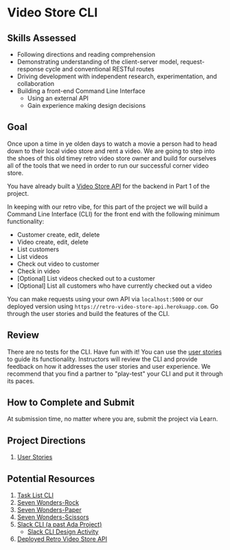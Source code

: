 # Video Store CLI

## Skills Assessed

- Following directions and reading comprehension
- Demonstrating understanding of the client-server model, request-response cycle and conventional RESTful routes
- Driving development with independent research, experimentation, and collaboration
- Building a front-end Command Line Interface
    - Using an external API
    - Gain experience making design decisions

## Goal

Once upon a time in ye olden days to watch a movie a person had to head down to their local video store and rent a video.  We are going to step into the shoes of this old timey retro video store owner and build for ourselves all of the tools that we need in order to run our successful corner video store. 

You have already built a [Video Store API](https://github.com/AdaGold/retro-video-store) for the backend in Part 1 of the project. 

In keeping with our retro vibe, for this part of the project we will build a Command Line Interface (CLI) for the front end with the following minimum functionality:

- Customer create, edit, delete
- Video create, edit, delete
- List customers
- List videos
- Check out video to customer
- Check in video
- [Optional] List videos checked out to a customer
- [Optional] List all customers who have currently checked out a video

You can make requests using your own API via `localhost:5000` or our deployed version using `https://retro-video-store-api.herokuapp.com`. Go through the user stories and build the features of the CLI.

## Review

There are no tests for the CLI. Have fun with it! You can use the [user stories](ada-project-docs/user_stories.md) to guide its functionality. Instructors will review the CLI and provide feedback on how it addresses the user stories and user experience. We recommend that you find a partner to "play-test" your CLI and put it through its paces. 


## How to Complete and Submit

At submission time, no matter where you are, submit the project via Learn.

## Project Directions

1.  [User Stories](ada-project-docs/user_stories.md)

## Potential Resources

1. [Task List CLI](https://github.com/AdaGold/task-list-cli)
1. [Seven Wonders-Rock](https://learn-2.galvanize.com/cohorts/2496/blocks/1310/content_files/requests-and-responses/problem-set-requests-with-python.md)
1. [Seven Wonders-Paper](https://learn-2.galvanize.com/cohorts/2497/blocks/1310/content_files/requests-and-responses/problem-set-requests-with-python.md)
1. [Seven Wonders-Scissors](https://learn-2.galvanize.com/cohorts/2498/blocks/1310/content_files/requests-and-responses/problem-set-requests-with-python.md)
1. [Slack CLI (a past Ada Project)](https://github.com/AdaGold/slack-cli)
    * [Slack CLI Design Activity](https://github.com/AdaGold/slack-cli/blob/master/design_activity.md)
1. [Deployed Retro Video Store API](https://github.com/CheezItMan/retro-video-store/tree/cm/solution)

